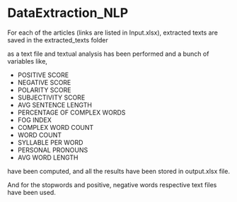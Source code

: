 # DataExtraction_NLP
 For each of the articles (links are listed in Input.xlsx), extracted texts are saved in the extracted_texts folder 
 
 as a text file and textual analysis has been performed and a bunch of variables like,


* POSITIVE SCORE
* NEGATIVE SCORE
* POLARITY SCORE
* SUBJECTIVITY SCORE
* AVG SENTENCE LENGTH
* PERCENTAGE OF COMPLEX WORDS
* FOG INDEX
* COMPLEX WORD COUNT
* WORD COUNT
* SYLLABLE PER WORD
* PERSONAL PRONOUNS
* AVG WORD LENGTH

 have been computed, and all the results have been stored in output.xlsx file.
 
 And for the stopwords and positive, negative words respective text files have been used.

